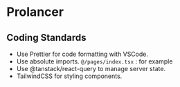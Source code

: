 # Prolancer


## Coding Standards
- Use Prettier for code formatting with VSCode.
- Use absolute imports. `@/pages/index.tsx` : for example
- Use @tanstack/react-query to manage server state.
- TailwindCSS for styling components.
